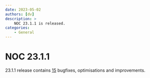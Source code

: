 ```yaml
---
date: 2023-05-02
authors: [dv]
description: >
    NOC 23.1.1 is released.
categories:
    - General
---
```

# NOC 23.1.1

23.1.1 release contains [15](https://code.getnoc.com/noc/noc/merge_requests?scope=all&state=merged&milestone_title=23.1.1) bugfixes, optimisations and improvements.
